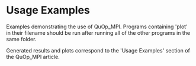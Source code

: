 Usage Examples
==============

Examples demonstrating the use of QuOp\_MPI. Programs containing 'plot' in their filename should be run after running all of the other programs in the same folder.

Generated results and plots correspond to the 'Usage Examples' section of the QuOp\_MPI article.

